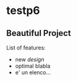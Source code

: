 # testp6
## Beautiful Project

List of features:
* new *design*
* optimal blabla 
* e' un elenco...
